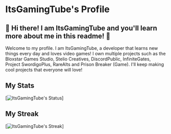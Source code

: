# ItsGamingTube's Profile
## 👋 Hi there! I am ItsGamingTube and you'll learn more about me in this readme! 👋 
Welcome to my profile. I am ItsGamingTube, a developer that learns new things every day and loves video games! I own multiple projects such as the Bloxstar Games Studio, Stelio Creatives, DiscordPublic, InfiniteGates, Project SwordigoPlus, RareAlts and Prison Breaker (Game). I'll keep making cool projects that everyone will love!

## My Stats
[![ItsGamingTube's Status](https://github-readme-stats.vercel.app/api?username=ItsGamingTube)]

## My Streak
[![ItsGamingTube's Streak](http://github-readme-streak-stats.herokuapp.com?user=ItsGamingTube&theme=dark&hide_border=true)]

